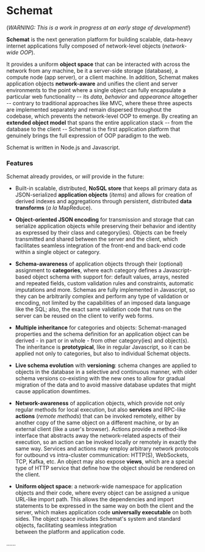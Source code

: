 # Schemat

(_WARNING: This is a work in progress at an early stage of development!_)

**Schemat** is the next generation platform for building scalable, data-heavy 
internet applications fully composed of network-level objects (*network-wide OOP*).

It provides a uniform **object space** that can be interacted with across the network from any machine,
be it a server-side storage (database), a compute node (app server), or a client machine.
In addition, Schemat makes application objects **network-aware** and unifies the client and server
environments to the point where a single object can fully encapsulate a particular web functionality
-- its _data_, _behavior_ and _appearance_ altogether -- contrary to traditional approaches like MVC, 
where these three aspects are implemented separately and remain dispersed 
throughout the codebase, which prevents the network-level OOP to emerge.
By creating an **extended object model** that spans the entire application stack -- from the database to the client -- 
Schemat is the first application platform that genuinely brings the full expression of OOP paradigm to the web.

Schemat is written in Node.js and Javascript.


### Features

[//]: # (Existing and planned features include:)

Schemat already provides, or _will_ provide in the future:

- Built-in scalable, distributed, **NoSQL store** that keeps all primary data as JSON-serialized 
  **application objects** (_items_) and allows for creation of derived indexes and aggregations through 
  persistent, distributed **data transforms** (_a la_ MapReduce).

- **Object-oriented JSON encoding** for transmission and storage that can serialize 
  application objects while preserving their behavior and identity as expressed by their class and category(ies).
  Objects can be freely transmitted and shared between the server and the client,
  which facilitates seamless integration of the front-end and back-end code within a single object or category.

- **Schema-awareness** of application objects through their (optional) assignment to **categories**, 
  where each category defines a Javascript-based object schema with support for: 
  default values, arrays, nested and repeated fields, custom validation rules and constraints, automatic 
  imputations and more. Schemas are fully implemented in Javascript, so they can be arbitrarily complex
  and perform any type of validation or encoding, not limited by the capabilities of an imposed data language
  like the SQL; also, the exact same validation code that runs on the server can be reused on the client
  to verify web forms.

- **Multiple inheritance** for categories and objects: Schemat-managed properties and the schema definition 
  for an application object can be derived - in part or in whole - from other category(ies) and object(s). 
  The inheritance is **prototypical**, like in regular Javascript, so it can be applied not only 
  to categories, but also to individual Schemat objects.

- **Live schema evolution** with **versioning**: 
  schema changes are applied to objects in the database in a selective and continuous manner, 
  with older schema versions co-existing with the new ones to allow for gradual migration of the data 
  and to avoid massive database updates that might cause application downtimes.

- **Network-awareness** of application objects, which provide not only regular methods for local execution, 
  but also **services** and RPC-like **actions** (*remote methods*) that can be invoked remotely, 
  either by another copy of the same object on a different machine, or by an external client (like a user's browser).
  Actions provide a method-like interface that abstracts away the network-related aspects of their execution,
  so an action can be invoked locally or remotely in exactly the same way.
  Services and actions may employ arbitrary network protocols for outbound vs intra-cluster communication:
  HTTP(S), WebSockets, TCP, Kafka, etc.
  An object may also expose **views**, which are a special type of HTTP service that define 
  how the object should be rendered on the client.
  
- **Uniform object space**: a network-wide namespace for application objects and their code,
  where every object can be assigned a unique URL-like import path. This allows the dependencies 
  and import statements to be expressed in the same way on both the client and the server,
  which makes application code **universally executable** on both sides.
  The object space includes Schemat's system and standard objects, facilitating seamless integration  
  between the platform and application code.

<!---

- caching of application objects and their properties including the derived ones
  (very fine-grained caching, down to individual properties and their values)

Front-end features:
- Server-Side Rendering (SSR)
- **CSS-safe embedding** of widgets in the front-end.

A) Object-Oriented Data Model:
B) Network-Enabled Universal Objects:
C) Safe & Modular Front-End Development:

- **network polimorphism** of data objects: .....
- **web-aware encapsulation** for objects that binds together their data, behavior, and appearance, 
  and allows for their transparent execution on both the client and the server; 
- **universality** of the data objects, which can be instantiated and executed on both the client and the server;

In traditional OOP, an object comes with a set of methods that represent its local behavior.
Schemat extends this approach by allowing objects to expose:
- **services**, which are server-side methods that can be executed remotely, either by another copy of the same object 
  on a different machine, or by an external client (like a user's browser); for this purpose, every service 
  defines not only a code to be performed on the server, but also a communication protocol that specifies how
  the input and output data should be encoded and transmitted over the network; when instantiating an object
  on a remote machine, it automatically receives an internal proxy client that exposes the same interface as the
  original object, but forwards all method calls to the remote machine, and receives the results back;
- **actions** are pre-packaged services that can be executed on any machine, locally or remotely, using 
  the exact same interface, similar to calling a local method of the object;

with the concept of **remote behavior** (methods that are executed on the server), and **remote appearance** 
(CSS styles that are applied on the server);

- In traditional OOP software, objects are **network-agnostic**: they are designed to be executed on a single machine, 
  and cannot be passed between machines without loss of information;
- Schemat extends the traditional OOP software model with network-aware features
--->

......
